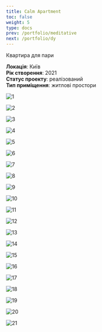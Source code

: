 ```yaml
---
title: Calm Apartment
toc: false
weight: 5
type: docs
prev: /portfolio/meditative
next: /portfolio/dy
---
```

Квартира для пари

**Локація**: Київ\
**Рік створення**: 2021\
**Статус проекту**: реалізований\
**Тип приміщення**: житлові простори

![1](1.jpg)

![2](2.jpg)

![3](3.jpg)

![4](4.jpg)

![5](5.jpg)

![6](6.jpg)

![7](7.jpg)

![8](8.jpg)

![9](9.jpg)

![10](10.jpg)

![11](11.jpg)

![12](12.jpg)

![13](13.jpg)

![14](14.jpg)

![15](15.jpg)

![16](16.jpg)

![17](17.jpg)

![18](18.jpg)

![19](19.jpg)

![20](20.jpg)

![21](21.jpg)
